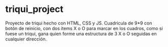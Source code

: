 # triqui_project
Proyecto de triqui hecho con HTML, CSS y JS. Cuadricula de 9*9 con botón de reinicio, con dos items X o O para marcar en los cuadros, como si fuese un triqui, gana quien forme una estructura de 3 X o O seguidas en cualquier dirección.
